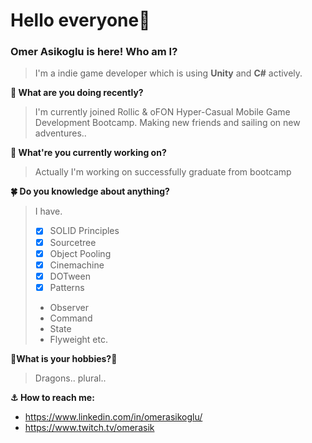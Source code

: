 # Hello everyone:mage:
### Omer Asikoglu is here! Who am I?
>I'm a indie game developer which is using **Unity** and **C#** actively.

**:tropical_fish: What are you doing recently?**
>I'm currently joined Rollic & oFON Hyper-Casual Mobile Game Development Bootcamp. Making new friends and sailing on new adventures..

**:whale2: What're you currently working on?**
>Actually I'm working on successfully graduate from bootcamp

**:four_leaf_clover: Do you knowledge about anything?**
 
 >I have.
 >- [x] SOLID Principles 
 >- [X] Sourcetree
 >- [x] Object Pooling
 >- [x] Cinemachine
 >- [x] DOTween
 >- [x] Patterns
 >  - Observer
 >  - Command
 >  - State
 >  - Flyweight etc.

**:dragon_face:What is your hobbies?:dragon_face:**
> Dragons.. plural..


**:anchor: How to reach me:**
   - https://www.linkedin.com/in/omerasikoglu/
   - https://www.twitch.tv/omerasik
